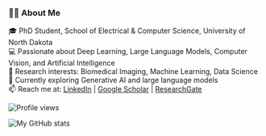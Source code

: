 ### 👩‍🔬 About Me
🎓 PhD Student, School of Electrical & Computer Science, University of North Dakota  
💻 Passionate about Deep Learning, Large Language Models, Computer Vision, and Artificial Intelligence  
🔬 Research interests: Biomedical Imaging, Machine Learning, Data Science  
🌱 Currently exploring Generative AI and large language models  
📫 Reach me at: [LinkedIn](https://www.linkedin.com/in/hasinrehana) | [Google Scholar](https://scholar.google.com/citations?user=q6tQJu0AAAAJ&hl=en) | [ResearchGate](https://www.researchgate.net/profile/Hasin-Rehana)

![Profile views](https://komarev.com/ghpvc/?username=hasin-ruet13&color=blue&style=flat-square)

![My GitHub stats](https://github-readme-stats.vercel.app/api?username=hasin-ruet13&show_icons=true&theme=radical)

